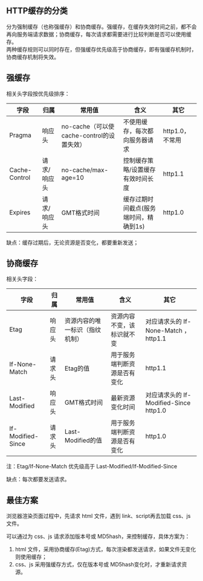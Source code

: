 ## HTTP缓存的分类

分为强制缓存（也称强缓存）和协商缓存。强缓存，在缓存失效时间之前，都不会再向服务端请求数据；协商缓存，每次请求都需要进行比较判断是否可以使用缓存。    
两种缓存规则可以同时存在，但强缓存优先级高于协商缓存，即有强缓存机制时，协商缓存机制将失效。

## 强缓存

相关头字段按优先级排序：

| 字段 | 归属 | 常用值 | 含义 | 其它
|--------|--------|--------|--------|--------
| Pragma | 响应头 | no-cache（可以使cache-control的设置失效） | 不使用缓存，每次都向服务器请求 | http1.0，不常用 
| Cache-Control | 请求/响应头 | no-cache/max-age=10 | 控制缓存策略/设置缓存有效时间长度 | http1.1 
| Expires | 请求/响应头 | GMT格式时间 | 缓存过期时间截点(服务端时间，精确到1s) | http1.0

缺点：缓存过期后，无论资源是否变化，都要重新发送；

## 协商缓存

相关头字段：

| 字段 | 归属 | 常用值 | 含义 | 其它
|--------|--------|--------|--------|--------
| Etag | 响应头 | 资源内容的唯一标识（指纹机制） | 资源内容不变，该标识就不变 | 对应请求头的 If-None-Match ，http1.1
| If-None-Match | 请求头 | Etag的值 | 用于服务端判断资源是否有变化 |  http1.1
| Last-Modified | 响应头 | GMT格式时间 | 最新资源变化时间 | 对应请求头的 If-Modified-Since  http1.0
| If-Modified-Since | 请求头 | Last-Modified的值 | 用于服务端判断资源是否有变化 | http1.0

注：Etag/If-None-Match 优先级高于 Last-Modified/If-Modified-Since

缺点：每次都要发送请求。

## 最佳方案

浏览器渲染页面过程中，先请求 html 文件，遇到 link、script再去加载 css、js 文件。

可以通过为 css、js 请求添加版本号或 MD5hash，来控制缓存，具体方案为：   
1. html 文件，采用协商缓存(Etag)方式，每次渲染都发送请求，如果文件无变化则使用缓存；
2. css、js 采用强缓存方式，仅在版本号或 MD5hash变化时，才重新请求资源。